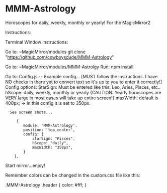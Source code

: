 # MMM-Astrology
Horoscopes for daily, weekly, monthly or yearly!  For the MagicMirror2

Instructions:

Terminal Window instructions:

Go to:
~MagicMirror/modules
git clone "https://github.com/cowboysdude/MMM-Astrology"

Go to:
~MagicMirror/modules/MMM-Astrolgy
Run:  npm install

Go to:
Config.js -- Example config...
    [MUST follow the instructions.  I have NO checks in there yet to convert text so it's up to you to enter it correctly!]
      Config options:
      StarSign: Must be entered like this:  Leo, Aries, Pisces, etc.. 
      hScope: daily, weekly, monthly or yearly {CAUTION:  Yearly horoscopes are VERY large in most cases will take up entire screen!}
      maxWidth:  default is 400px;  ->  In this config it is set to 350px. 
      
      See screen shots...     

         {
			module: 'MMM-Astrology',
			position: 'top_center',
			config: {
				starSign: "Pisces",
				hScope: "daily",
				maxWidth: "350px",
			}
		},

Start mirror...enjoy!

Remember colors can be changed in the custom.css file like this:

.MMM-Astrology .header {
	color: #fff;
	}
	
	
